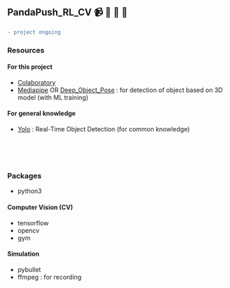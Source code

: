 ## PandaPush_RL_CV :video_camera: :game_die: :mechanical_arm: :robot:
```diff
- project ongoing
```

### Resources
#### For this project
- [Colaboratory](https://colab.research.google.com/?utm_source=scs-index)
- [Mediapipe](https://google.github.io/mediapipe/solutions/objectron) OR [Deep_Object_Pose](https://github.com/NVlabs/Deep_Object_Pose) : for detection of object based on 3D model (with ML training) <br />
#### For general knowledge
- [Yolo](https://pjreddie.com/darknet/yolo/) : Real-Time Object Detection (for common knowledge)


<br /> <br /> <br />
### Packages
- python3

#### Computer Vision (CV)
- tensorflow
- opencv
- gym

#### Simulation
- pybullet
- ffmpeg : for recording
